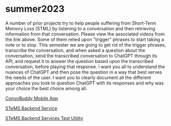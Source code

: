 # summer2023
A number of prior projects try to help people suffering from Short-Term Memory Loss (STML) by listening to a conversation and then retrieving information from that conversation. Please view the associated videos from the link above. Some of them relied upon "trigger" phrases to start taking a note or to stop. This semester we are going to get rid of the trigger phrases, transcribe the conversation, and when asked a question about the conversation, send the transcribed conversation to ChatGPT through its API, and request it to answer the question based upon the transcribed conversation, before playing that response. I want you all to understand the nuances of ChatGPT and then pose the question in a way that best serves the needs of the user. I want you to clearly document all the different approaches you took to question ChatGPT with its responses and why was your choice the best choice among all.

[ConvoBuddy Mobile App](talker-mobile-app/README.md)

[STeMS Backend Service](backend_services/README.md)

[STeMS Backend Services Test Utility](backend_test_utility/README.md)
